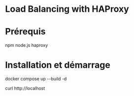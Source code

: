 # Load Balancing with HAProxy

# Prérequis

npm
node.js
haproxy

# Installation et démarrage

docker compose up --build -d

curl http://localhost

